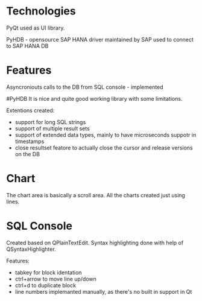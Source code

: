 # Technologies
PyQt used as UI library.

PyHDB - opensource SAP HANA driver maintained by SAP used to connect to SAP HANA DB

# Features
Asyncroniouts calls to the DB from SQL console - implemented 

#PyHDB
It is nice and quite good working library with some limitations.

Extentions created:
- support for long SQL strings
- support of multiple result sets
- support of extended data types, mainly to have microseconds suppotr in timestamps
- close resultset featore to actually close the cursor and release versions on the DB

# Chart
The chart area is basically a scroll area. All the charts created just using lines.

# SQL Console
Created based on QPlainTextEdit. Syntax highlighting done with help of QSyntaxHighlighter.

Features:
- tabkey for block identation
- ctrl+arrow to move line up/down
- ctrl+d to duplicate block
- line numbers implemanted manually, as there's no built in support in Qt
